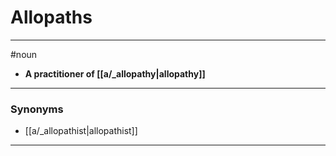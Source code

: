 # Allopaths
---
#noun
- **A practitioner of [[a/_allopathy|allopathy]]**
---
### Synonyms
- [[a/_allopathist|allopathist]]
---
